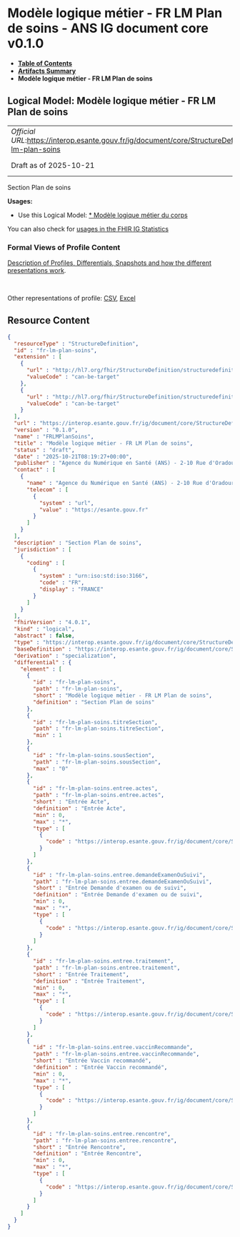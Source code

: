 # Modèle logique métier - FR LM Plan de soins - ANS IG document core v0.1.0

* [**Table of Contents**](toc.md)
* [**Artifacts Summary**](artifacts.md)
* **Modèle logique métier - FR LM Plan de soins**

## Logical Model: Modèle logique métier - FR LM Plan de soins 

| | |
| :--- | :--- |
| *Official URL*:https://interop.esante.gouv.fr/ig/document/core/StructureDefinition/fr-lm-plan-soins | *Version*:0.1.0 |
| Draft as of 2025-10-21 | *Computable Name*:FRLMPlanSoins |

 
Section Plan de soins 

**Usages:**

* Use this Logical Model: [* Modèle logique métier du corps](StructureDefinition-FRLMCorpsDocument.md)

You can also check for [usages in the FHIR IG Statistics](https://packages2.fhir.org/xig/ans.document.fr.core|current/StructureDefinition/fr-lm-plan-soins)

### Formal Views of Profile Content

 [Description of Profiles, Differentials, Snapshots and how the different presentations work](http://build.fhir.org/ig/FHIR/ig-guidance/readingIgs.html#structure-definitions). 

 

Other representations of profile: [CSV](StructureDefinition-fr-lm-plan-soins.csv), [Excel](StructureDefinition-fr-lm-plan-soins.xlsx) 



## Resource Content

```json
{
  "resourceType" : "StructureDefinition",
  "id" : "fr-lm-plan-soins",
  "extension" : [
    {
      "url" : "http://hl7.org/fhir/StructureDefinition/structuredefinition-type-characteristics",
      "valueCode" : "can-be-target"
    },
    {
      "url" : "http://hl7.org/fhir/StructureDefinition/structuredefinition-type-characteristics",
      "valueCode" : "can-be-target"
    }
  ],
  "url" : "https://interop.esante.gouv.fr/ig/document/core/StructureDefinition/fr-lm-plan-soins",
  "version" : "0.1.0",
  "name" : "FRLMPlanSoins",
  "title" : "Modèle logique métier - FR LM Plan de soins",
  "status" : "draft",
  "date" : "2025-10-21T08:19:27+00:00",
  "publisher" : "Agence du Numérique en Santé (ANS) - 2-10 Rue d'Oradour-sur-Glane, 75015 Paris",
  "contact" : [
    {
      "name" : "Agence du Numérique en Santé (ANS) - 2-10 Rue d'Oradour-sur-Glane, 75015 Paris",
      "telecom" : [
        {
          "system" : "url",
          "value" : "https://esante.gouv.fr"
        }
      ]
    }
  ],
  "description" : "Section Plan de soins",
  "jurisdiction" : [
    {
      "coding" : [
        {
          "system" : "urn:iso:std:iso:3166",
          "code" : "FR",
          "display" : "FRANCE"
        }
      ]
    }
  ],
  "fhirVersion" : "4.0.1",
  "kind" : "logical",
  "abstract" : false,
  "type" : "https://interop.esante.gouv.fr/ig/document/core/StructureDefinition/fr-lm-plan-soins",
  "baseDefinition" : "https://interop.esante.gouv.fr/ig/document/core/StructureDefinition/fr-lm-section",
  "derivation" : "specialization",
  "differential" : {
    "element" : [
      {
        "id" : "fr-lm-plan-soins",
        "path" : "fr-lm-plan-soins",
        "short" : "Modèle logique métier - FR LM Plan de soins",
        "definition" : "Section Plan de soins"
      },
      {
        "id" : "fr-lm-plan-soins.titreSection",
        "path" : "fr-lm-plan-soins.titreSection",
        "min" : 1
      },
      {
        "id" : "fr-lm-plan-soins.sousSection",
        "path" : "fr-lm-plan-soins.sousSection",
        "max" : "0"
      },
      {
        "id" : "fr-lm-plan-soins.entree.actes",
        "path" : "fr-lm-plan-soins.entree.actes",
        "short" : "Entrée Acte",
        "definition" : "Entrée Acte",
        "min" : 0,
        "max" : "*",
        "type" : [
          {
            "code" : "https://interop.esante.gouv.fr/ig/document/core/StructureDefinition/fr-lm-acte"
          }
        ]
      },
      {
        "id" : "fr-lm-plan-soins.entree.demandeExamenOuSuivi",
        "path" : "fr-lm-plan-soins.entree.demandeExamenOuSuivi",
        "short" : "Entrée Demande d'examen ou de suivi",
        "definition" : "Entrée Demande d'examen ou de suivi",
        "min" : 0,
        "max" : "*",
        "type" : [
          {
            "code" : "https://interop.esante.gouv.fr/ig/document/core/StructureDefinition/fr-lm-demande-examen-ou-suivi"
          }
        ]
      },
      {
        "id" : "fr-lm-plan-soins.entree.traitement",
        "path" : "fr-lm-plan-soins.entree.traitement",
        "short" : "Entrée Traitement",
        "definition" : "Entrée Traitement",
        "min" : 0,
        "max" : "*",
        "type" : [
          {
            "code" : "https://interop.esante.gouv.fr/ig/document/core/StructureDefinition/fr-lm-traitement"
          }
        ]
      },
      {
        "id" : "fr-lm-plan-soins.entree.vaccinRecommande",
        "path" : "fr-lm-plan-soins.entree.vaccinRecommande",
        "short" : "Entrée Vaccin recommandé",
        "definition" : "Entrée Vaccin recommandé",
        "min" : 0,
        "max" : "*",
        "type" : [
          {
            "code" : "https://interop.esante.gouv.fr/ig/document/core/StructureDefinition/fr-lm-vaccin-recommande"
          }
        ]
      },
      {
        "id" : "fr-lm-plan-soins.entree.rencontre",
        "path" : "fr-lm-plan-soins.entree.rencontre",
        "short" : "Entrée Rencontre",
        "definition" : "Entrée Rencontre",
        "min" : 0,
        "max" : "*",
        "type" : [
          {
            "code" : "https://interop.esante.gouv.fr/ig/document/core/StructureDefinition/fr-lm-rencontre"
          }
        ]
      }
    ]
  }
}

```
